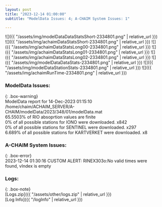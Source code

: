 ```yaml
---
layout: post
title: "2023-12-14 01:00:00"
subtitle: "ModelData Issues: 4; A-CHAIM System Issues: 1"

---
```


![]({{ "/assets/img/modelDataDataStatsShort-2334801.png" | relative_url }})
![]({{ "/assets/img/achaimDataStatsShort-2334801.png" | relative_url }})
![]({{ "/assets/img/achaimDataStatsLong00-2334801.png" | relative_url }})
![]({{ "/assets/img/achaimDataStatsLong01-2334801.png" | relative_url }})
![]({{ "/assets/img/achaimDataStatsLong02-2334801.png" | relative_url }})
![]({{ "/assets/img/modelDataDataStats-2334801.png" | relative_url }})
![]({{ "/assets/img/modelDataStationStats-2334801.png" | relative_url }})
![]({{ "/assets/img/achaimRunTime-2334801.png" | relative_url }})


### ModelData Issues:  
  
{: .box-warning}  
 ModelData report for 14-Dec-2023 01:15:10   
 /home/chaim/ACHAIM_SERVER/A-CHAIM/modelData/2023/348/01/modelData.mat   
 65.5503% of RIO absoprtion values are finite   
 0% of all possible stations for IONO were downloaded. x842   
 0% of all possible stations for SENTINEL were downloaded. x297   
 6.689% of all possible stations for KARTVERKET were downloaded. x8   
  
### A-CHAIM System Issues:  
  
{: .box-error}  
2023-12-14 01:30:16 CUSTOM ALERT: RINEX303o:No valid times were found, vIndex is empty  

### Logs:  
  
{: .box-note}  
[Logs.zip]({{ "/assets/other/logs.zip" | relative_url }})  
[Log Info]({{ "/logInfo" | relative_url }})  
